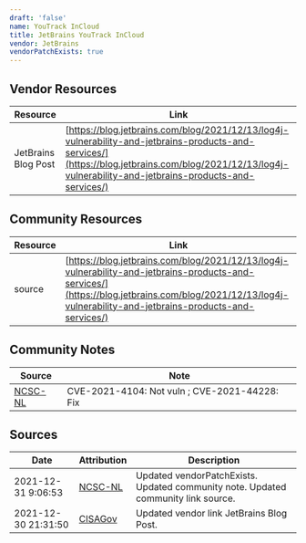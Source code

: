 ```yaml
---
draft: 'false'
name: YouTrack InCloud
title: JetBrains YouTrack InCloud
vendor: JetBrains
vendorPatchExists: true
---
```


## Vendor Resources
| Resource | Link |
| --- | --- |
| JetBrains Blog Post | [https://blog.jetbrains.com/blog/2021/12/13/log4j-vulnerability-and-jetbrains-products-and-services/](https://blog.jetbrains.com/blog/2021/12/13/log4j-vulnerability-and-jetbrains-products-and-services/) |

## Community Resources
| Resource | Link |
| --- | --- |
| source | [https://blog.jetbrains.com/blog/2021/12/13/log4j-vulnerability-and-jetbrains-products-and-services/](https://blog.jetbrains.com/blog/2021/12/13/log4j-vulnerability-and-jetbrains-products-and-services/) |

## Community Notes
| Source | Note |
| --- | --- |
| [NCSC-NL](https://github.com/NCSC-NL/log4shell/blob/main/software/README.md) | CVE-2021-4104: Not vuln ; CVE-2021-44228: Fix </ul> |

## Sources
| Date | Attribution | Description |
| --- | --- | --- |
| 2021-12-31 9:06:53 | [NCSC-NL](https://github.com/NCSC-NL/log4shell/blob/main/software/README.md) | Updated vendorPatchExists. Updated community note. Updated community link source.  |
| 2021-12-30 21:31:50 | [CISAGov](https://raw.githubusercontent.com/cisagov/log4j-affected-db/develop/README.md) | Updated vendor link JetBrains Blog Post.  |
